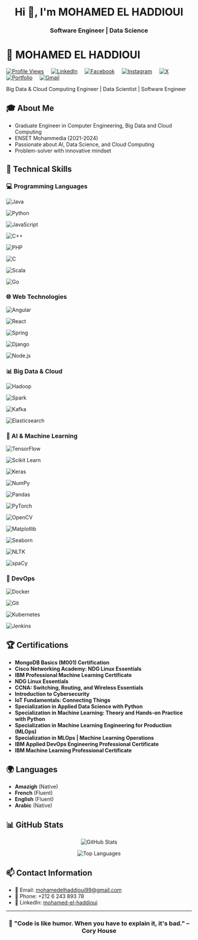 <h1 align="center">Hi 👋, I'm MOHAMED EL HADDIOUI</h1>
<h3 align="center">Software Engineer | Data Science</h3>

# 👋 MOHAMED EL HADDIOUI

[![Profile Views](https://komarev.com/ghpvc/?username=mohamedelhaddioui&color=blue)](https://github.com/mohamedelhaddioui)&nbsp;&nbsp;&nbsp;&nbsp;
[![LinkedIn](https://img.shields.io/badge/LinkedIn-Connect-blue)](https://www.linkedin.com/in/mohamed-el-haddioui-ba8ba8170/)&nbsp;&nbsp;&nbsp;&nbsp;
[![Facebook](https://img.shields.io/badge/Facebook-Connect-blue)](https://www.facebook.com/mohamed.elhaddioui99/)&nbsp;&nbsp;&nbsp;&nbsp;
[![Instagram](https://img.shields.io/badge/Instagram-Connect-blue)](https://www.instagram.com/mohamed_el_haddioui_99/)&nbsp;&nbsp;&nbsp;&nbsp;
[![X](https://img.shields.io/badge/X-Connect-blue)](https://x.com/MOHAMED12131999)&nbsp;&nbsp;&nbsp;&nbsp;
[![Portfolio](https://img.shields.io/badge/Portfolio-Connect-blue)](https://mohamedelhaddioui.netlify.app/)&nbsp;&nbsp;&nbsp;&nbsp;
[![Gmail](https://img.shields.io/badge/Gmail-Contact-red)](mailto:mohamedelhaddioui99@gmail.com)



  Big Data & Cloud Computing Engineer | Data Scientist | Software Engineer

## 🎓 About Me

- Graduate Engineer in Computer Engineering, Big Data and Cloud Computing
- ENSET Mohammedia (2021-2024)
- Passionate about AI, Data Science, and Cloud Computing
- Problem-solver with innovative mindset

## 🚀 Technical Skills

### 💻 Programming Languages

![Java](https://img.shields.io/badge/Java-ED8B00?style=flat&logo=java&logoColor=white)

![Python](https://img.shields.io/badge/Python-3776AB?style=flat&logo=python&logoColor=white)

![JavaScript](https://img.shields.io/badge/JavaScript-F7DF1E?style=flat&logo=javascript&logoColor=black)

![C++](https://img.shields.io/badge/C++-00599C?style=flat&logo=c%2B%2B&logoColor=white)

![PHP](https://img.shields.io/badge/PHP-777BB4?style=flat&logo=php&logoColor=white)

![C](https://img.shields.io/badge/C-A8B400?style=flat&logo=c&logoColor=white)

![Scala](https://img.shields.io/badge/Scala-DC322F?style=flat&logo=scala&logoColor=white)

![Go](https://img.shields.io/badge/Go-00ADD8?style=flat&logo=go&logoColor=white)


### 🌐 Web Technologies

![Angular](https://img.shields.io/badge/Angular-DD0031?style=flat&logo=angular&logoColor=white)

![React](https://img.shields.io/badge/React-20232A?style=flat&logo=react&logoColor=61DAFB)

![Spring](https://img.shields.io/badge/Spring-6DB33F?style=flat&logo=spring&logoColor=white)

![Django](https://img.shields.io/badge/Django-092E20?style=flat&logo=django&logoColor=white)

![Node.js](https://img.shields.io/badge/Node.js-43853D?style=flat&logo=node.js&logoColor=white)

### 📊 Big Data & Cloud

![Hadoop](https://img.shields.io/badge/Hadoop-FDEE21?style=flat&logo=apache-hadoop&logoColor=black)

![Spark](https://img.shields.io/badge/Spark-E25A1C?style=flat&logo=apache-spark&logoColor=white)

![Kafka](https://img.shields.io/badge/Kafka-231F20?style=flat&logo=apache-kafka&logoColor=white)

![Elasticsearch](https://img.shields.io/badge/Elasticsearch-005571?style=flat&logo=elasticsearch&logoColor=white)

### 🤖 AI & Machine Learning

![TensorFlow](https://img.shields.io/badge/TensorFlow-FF6F00?style=flat&logo=tensorflow&logoColor=white)

![Scikit Learn](https://img.shields.io/badge/Scikit_Learn-F7931E?style=flat&logo=scikit-learn&logoColor=white)

![Keras](https://img.shields.io/badge/Keras-D00000?style=flat&logo=keras&logoColor=white)

![NumPy](https://img.shields.io/badge/NumPy-013243?style=flat&logo=numpy&logoColor=white)

![Pandas](https://img.shields.io/badge/Pandas-150458?style=flat&logo=pandas&logoColor=white)

![PyTorch](https://img.shields.io/badge/PyTorch-EE4C2A?style=flat&logo=pytorch&logoColor=white)

![OpenCV](https://img.shields.io/badge/OpenCV-5C3EE8?style=flat&logo=opencv&logoColor=white)

![Matplotlib](https://img.shields.io/badge/Matplotlib-003B57?style=flat&logo=matplotlib&logoColor=white)

![Seaborn](https://img.shields.io/badge/Seaborn-30B5B5?style=flat&logo=seaborn&logoColor=white)

![NLTK](https://img.shields.io/badge/NLTK-FF6F00?style=flat&logo=nltk&logoColor=white)

![spaCy](https://img.shields.io/badge/spaCy-3E3E3E?style=flat&logo=spaCy&logoColor=white)


### 🤖 DevOps

![Docker](https://img.shields.io/badge/Docker-2496ED?style=flat&logo=docker&logoColor=white)

![Git](https://img.shields.io/badge/Git-F05032?style=flat&logo=git&logoColor=white)

![Kubernetes](https://img.shields.io/badge/Kubernetes-326CE5?style=flat&logo=kubernetes&logoColor=white)

![Jenkins](https://img.shields.io/badge/Jenkins-D24939?style=flat&logo=jenkins&logoColor=white)



## 🏆 Certifications

- **MongoDB Basics (M001) Certification**
- **Cisco Networking Academy: NDG Linux Essentials**
- **IBM Professional Machine Learning Certificate**
- **NDG Linux Essentials**
- **CCNA: Switching, Routing, and Wireless Essentials**
- **Introduction to Cybersecurity**
- **IoT Fundamentals: Connecting Things**
- **Specialization in Applied Data Science with Python**
- **Specialization in Machine Learning: Theory and Hands-on Practice with Python**
- **Specialization in Machine Learning Engineering for Production (MLOps)**
- **Specialization in MLOps | Machine Learning Operations**
- **IBM Applied DevOps Engineering Professional Certificate**
- **IBM Machine Learning Professional Certificate**


## 🌍 Languages

- **Amazigh** (Native)
- **French** (Fluent)
- **English** (Fluent)
- **Arabic** (Native)


## 📊 GitHub Stats
<div align="center">
  
![GitHub Stats](https://github-readme-stats.vercel.app/api?username=MOHAMED-EL-HADDIOUI&show_icons=true&theme=radical)

![Top Languages](https://github-readme-stats.vercel.app/api/top-langs/?username=MOHAMED-EL-HADDIOUI&layout=compact&theme=radical)

</div>

## 📫 Contact Information
- 📧 Email: mohamedelhaddioui99@gmail.com
- 📱 Phone: +212 6 243 893 78
- 💼 LinkedIn: [mohamed-el-haddioui](https://www.linkedin.com/in/mohamed-el-haddioui-ba8ba8170/)

---
<div align="center">
  
### 🌟 "Code is like humor. When you have to explain it, it's bad." – Cory House

</div>
